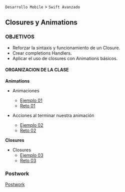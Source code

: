 
`Desarrollo Mobile` > `Swift Avanzado`

##  Closures y Animations

### OBJETIVOS 

- Reforzar la sintaxis y funcionamiento de un Closure.
- Crear completions Handlers.
- Aplicar el uso de closures con Animations básicos. 

#### ORGANIZACION DE LA CLASE 

**Animations**

- Animaciones

	- [Ejemplo 01](Ejemplo-01)
	- [Reto 01](Reto-01)

- Acciones al terminar nuestra animación

	- [Ejemplo 02](Ejemplo-02)
	- [Reto 02](Reto-02)

**Closures**

- Closures
	- [Ejemplo 03](Ejemplo-03)
	- [Reto 03](Reto-03)

### Postwork

[Postwork](Postwork)
